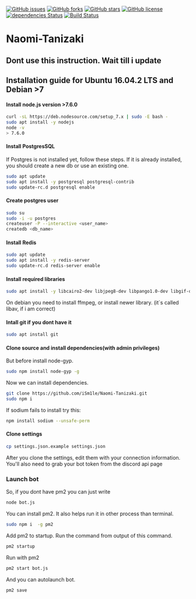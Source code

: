 [![GitHub issues](https://img.shields.io/github/issues/iSm1le/Naomi-Tanizaki.svg?style=flat-square)](https://github.com/iSm1le/Naomi-Tanizaki/issues)
[![GitHub forks](https://img.shields.io/github/forks/iSm1le/Naomi-Tanizaki.svg?style=flat-square)](https://github.com/iSm1le/Naomi-Tanizaki/network)
[![GitHub stars](https://img.shields.io/github/stars/iSm1le/Naomi-Tanizaki.svg?style=flat-square)](https://github.com/iSm1le/Naomi-Tanizaki/stargazers)
[![GitHub license](https://img.shields.io/badge/license-MIT-blue.svg?style=flat-square)](https://raw.githubusercontent.com/iSm1le/Naomi-Tanizaki/master/LICENSE)
[![dependencies Status](https://david-dm.org/iSm1le/Naomi-Tanizaki/status.svg?style=flat-square)](https://david-dm.org/iSm1le/Naomi-Tanizaki)
[![Build Status](https://travis-ci.org/iSm1le/Naomi-Tanizaki.svg?branch=master)](https://travis-ci.org/iSm1le/Naomi-Tanizaki)
# Naomi-Tanizaki
## Dont use this instruction. Wait till i update

## Installation guide for Ubuntu 16.04.2 LTS and Debian >7

#### Install node.js version >7.6.0

```bash
curl -sL https://deb.nodesource.com/setup_7.x | sudo -E bash -
sudo apt install -y nodejs
node -v
> 7.6.0
```

#### Install PostgresSQL
If Postgres is not installed yet, follow these steps. If it is already installed, you should create a new db or use an existing one.

```bash
sudo apt update
sudo apt install -y postgresql postgresql-contrib
sudo update-rc.d postgresql enable
```

#### Create postgres user
```bash
sudo su
sudo -i -u postgres
createuser -P --interactive <user_name>
createdb <db_name>
```

#### Install Redis
```bash
sudo apt update
sudo apt install -y redis-server
sudo update-rc.d redis-server enable
```

#### Install required libraries
```bash
sudo apt install -y libcairo2-dev libjpeg8-dev libpango1.0-dev libgif-dev build-essential g++ libtool autoconf automake
```

On debian you need to install ffmpeg, or install newer library. (it`s called libav, if i am correct)

#### Intall git if you dont have it
```bash
sudo apt install git
```

#### Clone source and install dependencies(with admin privileges)
But before install node-gyp.
```bash
sudo npm install node-gyp -g
```

Now we can install dependencies.
```bash
git clone https://github.com/iSm1le/Naomi-Tanizaki.git
sudo npm i
```

If sodium fails to install try this:
```bash
npm install sodium --unsafe-perm
```

#### Clone settings
```bash
cp settings.json.example settings.json
```

After you clone the settings, edit them with your connection information. You'll also need to grab your bot token from the discord api page

### Launch bot
So, if you dont have pm2 you can just write
```bash
node bot.js
```

You can install pm2. It also helps run it in other process than terminal.
```bash
sudo npm i  -g pm2
```

Add pm2 to startup. Run the command from output of this command.
```bash
pm2 startup
```

Run with pm2
```bash
pm2 start bot.js
```

And you can autolaunch bot.
```bash
pm2 save
```
